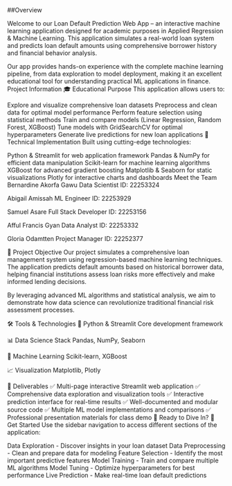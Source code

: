 ##Overview

Welcome to our Loan Default Prediction Web App – an interactive machine learning application designed for academic purposes in Applied Regression & Machine Learning. This application simulates a real-world loan system and predicts loan default amounts using comprehensive borrower history and financial behavior analysis.

Our app provides hands-on experience with the complete machine learning pipeline, from data exploration to model deployment, making it an excellent educational tool for understanding practical ML applications in finance.
Project Information
🎓 Educational Purpose
This application allows users to:

Explore and visualize comprehensive loan datasets
Preprocess and clean data for optimal model performance
Perform feature selection using statistical methods
Train and compare models (Linear Regression, Random Forest, XGBoost)
Tune models with GridSearchCV for optimal hyperparameters
Generate live predictions for new loan applications
🔧 Technical Implementation
Built using cutting-edge technologies:

Python & Streamlit for web application framework
Pandas & NumPy for efficient data manipulation
Scikit-learn for machine learning algorithms
XGBoost for advanced gradient boosting
Matplotlib & Seaborn for static visualizations
Plotly for interactive charts and dashboards
Meet the Team
Bernardine Akorfa Gawu
Data Scientist
ID: 22253324

Abigail Amissah
ML Engineer
ID: 22253929

Samuel Asare
Full Stack Developer
ID: 22253156

Afful Francis Gyan
Data Analyst
ID: 22253332

Gloria Odamtten
Project Manager
ID: 22252377

🎯 Project Objective
Our project simulates a comprehensive loan management system using regression-based machine learning techniques. The application predicts default amounts based on historical borrower data, helping financial institutions assess loan risks more effectively and make informed lending decisions.

By leveraging advanced ML algorithms and statistical analysis, we aim to demonstrate how data science can revolutionize traditional financial risk assessment processes.

🛠 Tools & Technologies
🐍
Python & Streamlit
Core development framework

📊
Data Science Stack
Pandas, NumPy, Seaborn

🧠
Machine Learning
Scikit-learn, XGBoost

📈
Visualization
Matplotlib, Plotly

📍 Deliverables
✅ Multi-page interactive Streamlit web application
✅ Comprehensive data exploration and visualization tools
✅ Interactive prediction interface for real-time results
✅ Well-documented and modular source code
✅ Multiple ML model implementations and comparisons
✅ Professional presentation materials for class demo
📍 Ready to Dive In?
🚀 Get Started
Use the sidebar navigation to access different sections of the application:

Data Exploration - Discover insights in your loan dataset
Data Preprocessing - Clean and prepare data for modeling
Feature Selection - Identify the most important predictive features
Model Training - Train and compare multiple ML algorithms
Model Tuning - Optimize hyperparameters for best performance
Live Prediction - Make real-time loan default predictions
